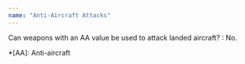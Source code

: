 ```yaml
---
name: "Anti-Aircraft Attacks"
---
```

Can weapons with an AA value be used to attack landed aircraft?
: No.

*[AA]: Anti-aircraft